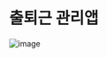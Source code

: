 # 출퇴근 관리앱
![image](https://github.com/user-attachments/assets/d88471cd-82af-49e5-a907-1ca8f78852ff)
